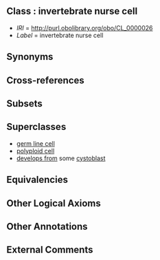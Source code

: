 
## Class : invertebrate nurse cell

 * *IRI* = http://purl.obolibrary.org/obo/CL_0000026
 * *Label* = invertebrate nurse cell

## Synonyms


## Cross-references


## Subsets


## Superclasses

 * [germ line cell](../../CL/39/CL_0000039.md)
 * [polyploid cell](../../CL/12/CL_0000412.md)
 * [develops from](../../RO/02/RO_0002202.md) some [cystoblast](../../CL/22/CL_0000722.md)

## Equivalencies


## Other Logical Axioms


## Other Annotations


## External Comments

